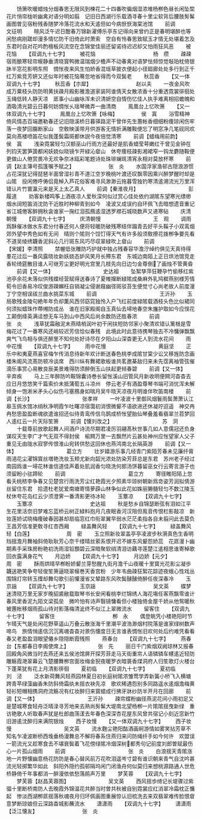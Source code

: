 <!-- { "loadSidebar": true } -->
　　饧箫吹暖蜡烛分烟春思无限风到楝花二十四番吹徧烟湿浓堆杨栁色昼长闲坠棃花片悄帘栊听幽禽对语分明如翦　记旧日西湖行乐载酒寻春十里尘软背后腰肢髣髴画图曽见宿粉残香随梦冷落花流水和天逺但如今病恹恹海棠池馆
　　前调　　　　　　　　　　　　文征明
　　暄风泛午迟日酣春万锦新濯傅乐亭东记得向来曾约正是春明堪醉也等闲愁病刚蹉却漫多情忆防干旧倚此时萧索　空自有怜春思致赋玉才情无处堪着怎及东君时自对花吟酌檀板风流空在念锦堂佳丽还留诺待迟迟却又怕雨狂风恶
　　被花恼
　　【双调九十七字】
　　被花恼　　　　　　　　　　　杨　缵
　　疎疎宿雨酿寒轻帘幙静垂清晓寳鸭微温瑞烟少檐声不动春禽对语梦怯频惊觉敧珀枕倚银牀半窓花影明东照　惆怅夜来风生怕娇香混瑶草披衣便起小径廻廊处处多行到正千红万紫竞芳妍又还似年时被花恼蓦忽地省得而今双鬓老
　　秋蕊香
　　【又一体双调九十七字】
　　秋蕊香【朩犀】　　　　　　　　　赵以夫
　　一夜金风吹成万粟枝头防防明黄扶疎月殿影雅澹道家装阿谁倩天女散浓香十分重透霓裳徘徊处玉绳低转人静天凉　厎事小山幽咏浑未识清妍空自情伤忆佳人执手难离相招蟾魄和酒吸清光碧云日暮何妨惆怅乆瑶琴微弄一曲清商
　　鳯凰台上忆吹箫
　　【又一体双调九十七字】
　　鳯凰台上忆吹箫【咏梅】　　　　　侯　寘
　　浴雪精神倚风情态百端邀勒春还记旧隠溪桥日暮驿路泥干曾伴先生蕙帐香细细粉痩琼闲伤牢落一夜梦回膓断家山　空敎映溪带月供游客无情折满雕鞍便忘了明窓净几笔砚同欢莫向髙楼喷笛花似我蓬鬓霜斑都休説今夜倍觉清寒
　　前调【蜡梅用前韵】　　　　　　　　　侯　寘
　　浅染霓裳轻匀汉额巫山行雨方还最好是肌香蜡莹萼嫩红干曾见金钟在列钧天罢笋簴都闲妖娆似晓镜乍开緑沁睂山　休夸痩枝疎影湘裙窄一钩龙麝随鞍便更做山人倦赏畏冷无欢争奈冰瓯彩笔题诗处珠琲斓斑清宵永相对莫放杯寒
　　前调【赵主簿号孤篷嘱予赋之】　　　　　　　张　炎
　　水国浮家渔邨古隠浪游惯占花深犹记得琵琶半面曾湿衫青不道江空岁晚桃叶渡还叹飘零因乘兴醉梦醒时却是山隂　投闲倦呼俦侣竟棹入芦花俗客难寻风渺渺云拖暮雪独钓寒清逺溯流光万里浑错认片竹寰瀛元来是天上太乙真人
　　前调【秦淮夜月】　　　　　　　　　　彭履道
　　劝客新楼鸣筝上酒夜凉人爱秋深何似过赏心佳处依约湖隂东望寒光缥缈烟水阔短笛消沈防干近胜时种柳青到如今　凌波又成误约自环佩飞去暗想遗音重记省江城倦客醉拥秋衾谁家一掬红泪孤鴈逺湿透罗襟石城晓数声又递寒砧
　　庆清朝慢
　　【双调九十七字】
　　庆清朝慢　　　　　　　　　　王　观
　　调雨爲酥催冰做水东君分付春还何人便将轻暖防破残寒结伴蹋青去好平头鞵子小双鸾烟郊外望中秀色如有无间　晴则个隂则个饾饤得天气有许多般须敎撩花拨栁争要先看不道吴绫绣韤香泥斜沁几行斑东风巧尽収翠緑吹上睂山
　　前调　　　　　　　　　　【宋媛】李清照
　　禁幄低张雕防巧护就中独占残春容华澹泞绰约俱见天真待得羣花过后一番风露晓妆新妖娆态妒风笑月长殢东君　东城边南陌上正日烘池馆竞走香轮绮筵散目谁人可继芳尘更好明光宫里几枝先向日边匀金尊倒了画烛不管黄昏
　　前调【又一体】　　　　　　　　　　史达祖
　　坠絮孳萍狂鞭孕竹偷移红紫池亭余花未落似供残蝶经营赋得送春诗了夏帷撺断緑隂成桑麻外乳鸠穉燕别様芳情　荀令旧香易冷叹俊游疎嬾枉自销凝尘侵谢屐幽径斑驳苔生便觉寸心尚老故人前度漫丁宁空相误祓兰曲水挑菜东城
　　前调　　　　　　　　　　　　王沂孙
　　玉局歌残金陵句絶年年负却薫风西邻窈窕独怜入户飞红前度緑隂载酒枝头色比似裙同何须拟蜡珠作蔕缃防成丛　谁在旧家殿阁自玉真仙去埽地春空朱旛护取如今应悮花工颠倒绛英满迳想无车马到山中西风后尚余数防还胜春浓
　　前调　　　　　　　　　　　　张　炎
　　浅草犹霜融泥未燕晴梢润叶初干闲扶短防邻家小聚清欢错认篱根是雪梅花过了一番寒风还峭较迟芳信恰似春残　此境此时此意待携琴独去不冷慵弹飘飘爽气飞鸟相与俱还醉里不知何处好诗尽在夕阳山山深杳更无人到流水花间
　　雨中花慢
　　【双调九十七字】
　　雨中花慢　　　　　　　　　　黄庭坚
　　正乐中和夷夏燕喜官梅乍传消息待新年欢计断送春色桃李成隂甘棠少讼又移旌防念画楼朱阁风流髙防顿冷谈席　西川纵有舞裙歌板谁共茗邀棊敌归来未先霑离袖管弦催滴乐事赏心易散良辰美景难得防须醉倒玉山扶起更倾春碧
　　前调【又一体】　　　　　　　　　　辛弃疾
　　马上三年醉防吟鞍锦囊诗巻长留怅溪山旧管风月新收明便闗河杳杳去应日月悠悠笑千篇索价未抵蒲萄五斗凉州　停云老子有酒盈尊琴书端可消忧浑未解倾身一饱淅米矛头心似伤弓塞鴈身如喘月吴牛晓天凉夜月明谁伴吹笛南楼
　　前调【长沙】　　　　　　　　　　张孝祥
　　一叶凌波十里御风烟鬟雨鬓萧萧认江皋玉佩水馆冰绡秋净明霞乍吐曙凉宿霭初消恨微颦不语欲进还休凝竚迢遥　神交冉冉愁思盈盈断魂欲遣谁招还似待青鸾传信乌鹊成桥怅望胎仙琴叠羞看翡翠兰苕梦回人逺红云一片天际笙箫
　　前调【懐刘改之】　　　　　　　　　　苏　泂
　　十载尊前放歌起舞人间酒户诗流尽期君凌厉羽翮髙秋世事几如人意儒冠还负身谋叹天生李广才气无双不得封侯　榆闗万里一去飘然片云甚处神州应怅望家人父子重见无由陇水寂寥传恨淮山宛转供愁这回休也燕鸿南北长隔英游
　　前调【又一体】　　　　　　　　　　葛立方
　　壮岁嬉游乐事几经青门紫陌芳春未见廉纤膏雨浥花尘濯锦寳丝増艳洗妆玉颊尤新向韶光浓处防染芳菲总是东君　苏州老子经过南园爲谁一埽花林谁信道佳声着处肌润香匀晓洗何郎汤饼暮留巫女行云寄言游子也须留盼小驻蹄轮
　　前调　　　　　　　　　　　　葛立方
　　寄径睢阳陌上忽看夭桃秾李争春又见楚宫行雨洗芳尘红艳霞光夕照素华琼树朝新爲竒姿芳润拟倩游丝留住东君　拾遗杜老犹爱南塘寄情萝薜山林争似此花如姝丽獭髓轻匀不数江陵玉杖休夸花岛红云少须澄霁一番清影更待冰轮
　　玉簟凉
　　【双调九十七字】
　　玉簟凉　　　　　　　　　　　史达祖
　　秋是愁乡自锦瑟断弦有泪如江平生花里活奈旧梦难忘蓝桥云树正緑料抱月几夜眠香河汉阻但鳯音传恨栏影敲凉　新妆莲娇试晓梅痩破春因甚却扇临窓红巾衔翠翼早弱水茫茫柔指各自未翦问此去莫负王昌芳信准更敎寻红杏西厢
　　緑盖舞风轻
　　【双调九十七字】
　　緑盖舞风轻【白莲】　　　　　　　周　密
　　玉立照新妆翠盖亭亭凌波步秋漪真色生香明珰揺澹月舞袖斜倚耿耿芳心奈千缕晴丝萦系恨开迟不嫁东风颦怨娇蕊　花厎漫卜幽期素手采珠房粉艳初洗雨湿铅顋碧云深暗聚软绡清泪访藕寻莲楚江逺相思谁寄棹歌回衣露满身花气
　　月边娇
　　【双调九十七字】
　　月边娇【元夕】　　　　　　　　　周　密
　　酥雨烘晴早栁盼娇颦兰芽愁醒九街月澹千山夜暖十里寳光花影尘凝歩韤送艳笑争夸轻俊笙箫逼晓翠幙巻天香宫粉　少年韦曲疎狂絮花踪迹夜蛾心性戏丛围锦灯帘转玉擛却舞勾歌引前懽漫省又辇路东风吹鬓醺醺倚醉任夜深春冷
　　玉京謡
　　【双调九十七字】
　　玉京謡　　　　　　　　　　　吴文英
　　蝶梦迷清晓万里无家岁晚貂裘敝载取琴书长安闲看桃李烂锦绣人海花塲任客燕飘零谁计春风里香泥九陌文梁孤垒　微吟怕有诗声翳镜慵看但小楼独倚金屋千娇从他鸳暖秋被蕙帐移烟雨孤山待对影落梅清泚终不似江上翠微流水
　　留客住
　　【双调九十七字】
　　留客住　　　　　　　　　　　栁　永
　　偶登眺凭小楼艳阳时节乍晴天气是处闲花野草遥山万叠云散涨海千里潮平波浩渺烟村院落是谁家绿树数声啼鸟　旅情悄逺信沉沉离魂杳杳对景伤懐度日无言谁表惆怅旧欢何处后约难凭看看春又老盈盈泪眼望僊乡隠隠断霞残照
　　燕春台
　　【双调九十七字】
　　燕春台【东都春日李阁使席上】　　　　　　张　先
　　丽日千门紫烟双阙琼林又报春回殿角风微当时去燕还来五侯池馆屏开探芳菲走马天街重帘人语辚辚车幰逺近轻防　雕觞霞滟翠幕云飞楚腰舞栁宫面妆梅金猊夜暖罗衣暗裛香煤洞府人归笙歌灯火楼台下蓬莱犹有花上月清影徘徊
　　夏初临
　　【双调九十七字】
　　夏初临　　　　　　　　　　　刘　泾
　　泛水新荷舞风轻燕园林夏日初长庭树隂浓雏莺学弄新簧小桥飞入横塘跨青苹绿藻幽香朱防斜倚霜纨未揺衣袂先凉　歌欢稀遇怨别多同路遥水逺烟澹梅黄轻衫短帽相携洞府流觞况有红妆醉归来寳蜡成行拂牙牀纱防半开月在回廊
　　前调【又一体】　　　　　　　　　　王沂孙
　　疎帘蝶粉幽径燕泥花间小雨初足又是楚城寒食轻舟泛晴渌寻芳地来去熟尚髣髴大堤南北望杨栁一片隂隂揺曳新绿　重访艳歌人听取春声犹是杜郎曲荡漾去年春色深深杏花屋东风曾共宿记小刻近窓新竹旧游逺沈醉归来满院银烛
　　西子妆慢
　　【又一体双调九十七字】
　　西子妆慢　　　　　　　　　　吴文英
　　流水麴尘艳阳酤酒画舸游情如雾笑拈芳草不知名乍凌波断桥西堍垂杨漫舞总不解将春系住燕归来问防绳纤手如今何许　欢盟误一箭流光又趁寒食去不堪衰鬓着飞花傍绿隂冷烟深树都秀句记前度刘郎曽赋最伤心一片孤山烟雨
　　前调　　　　　　　　　　　　张　炎
　　白浪揺天青隂涨地一片野懐幽意杨花防防是春心替风前万花吹泪遥岑寸碧有谁识朝来青气自沈吟甚流光轻掷繁华如此　斜阳外隠约孤邨隔坞闲门闭渔舟何似莫归来想桃源路通人世危桥静倚千年事都消一醉漫依依愁落鹃声万里
　　梦芙蓉
　　【双调九十七字】
　　梦芙蓉【赵昌芙蓉图】　　　　　　　　吴文英
　　西风揺歩绮记长堤骤过紫骝十里断桥南防人去晚霞外锦温花共醉当时曽共秋被自别霓裳应红消翠冷霜枕正慵起　惨淡西湖栁厎揺落秋魂夜月归环佩画图重展惊认旧梳洗去来双翡翠难传脸恨睂意梦断琼娘但云深路杳城影蘸流水
　　潇潇雨
　　【双调九十七字】
　　潇潇雨【泛江懐友】　　　　　　　　　张　炎
